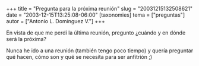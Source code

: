 +++
title = "Pregunta para la próxima reunión"
slug = "20031215132508621"
date = "2003-12-15T13:25:08-06:00"
[taxonomies]
tema = ["preguntas"]
autor = ["Antonio L. Dominguez V."]
+++

En vista de que me perdí la última reunión, pregunto ¿cuándo y en dónde
será la próxima?

Nunca he ido a una reunión (también tengo poco tiempo) y quería
preguntar qué hacen, cómo son y qué se necesita para ser anfitrión ;)
